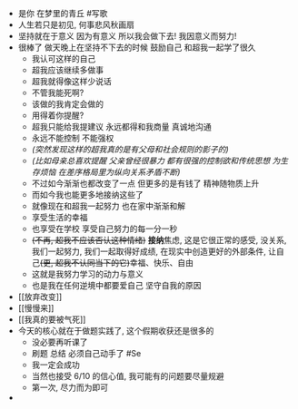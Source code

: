 - 是你 在梦里的青丘 #写歌
- 人生若只是初见, 何事悲风秋画扇
- 坚持就在于意义 因为有意义 所以我会做下去! 我因意义而努力!
- 很棒了 做天晚上在坚持不下去的时候 鼓励自己 和超我一起学了很久
	- 我认可这样的自己
	- 超我应该继续多做事
	- 超我就得像这样少说话
	- 不管我能死啊?
	- 该做的我肯定会做的
	- 用得着你提醒?
	- 超我只能给我提建议 永远都得和我商量 真诚地沟通
	- 永远不能控制 不能强权
	- *(突然发现这样的超我真的是有父母和社会规则的影子的)*
	- *(比如母亲总喜欢提醒 父亲曾经很暴力 都有很强的控制欲和传统思想 为生存烦恼 在差序格局里为纵向关系矛盾不断)*
	- 不过如今渐渐也都改变了一点 但更多的是有钱了 精神随物质上升
	- 而如今我也能更多地接纳这些了
	- 就像现在和超我一起努力 也在家中渐渐和解
	- 享受生活的幸福
	- 也享受在学校 享受自己努力的每一分一秒
	- ~~(不再, 超我不应该否认这种情绪)~~ **接纳**焦虑, 这是它很正常的感受, 没关系, 我们一起努力, 我们一起取得好成绩, 在现实中创造更好的外部条件, 让自己~~(更, 超我不认同当下的它)~~幸福、快乐、自由
	- 这就是我努力学习的动力与意义
	- 也是我在任何逆境中都要爱自己 坚守自我的原因
- [[放弃改变]]
- [[慢慢来]]
- [[我真的要被气死]]
- 今天的核心就在于做题实践了,  这个假期收获还是很多的
	- 没必要再听课了
	- 刷题 总结 必须自己动手了 #Se
	- 我一定会成功
	- 当然也接受 6/10 的信心值, 我可能有的问题要尽量规避
	- 第一次, 尽力而为即可
-